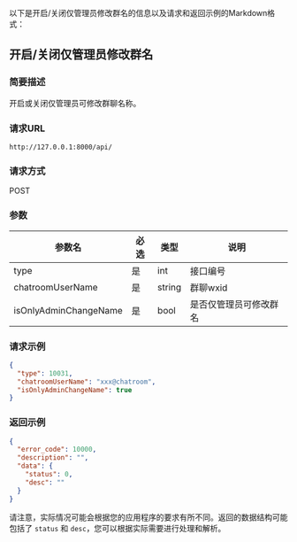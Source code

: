以下是开启/关闭仅管理员修改群名的信息以及请求和返回示例的Markdown格式：

## 开启/关闭仅管理员修改群名

### 简要描述

开启或关闭仅管理员可修改群聊名称。

### 请求URL

```
http://127.0.0.1:8000/api/
```

### 请求方式

POST

### 参数

| 参数名               | 必选 | 类型   | 说明                   |
| -------------------- | ---- | ------ | ---------------------- |
| type                 | 是   | int    | 接口编号               |
| chatroomUserName     | 是   | string | 群聊wxid               |
| isOnlyAdminChangeName| 是   | bool   | 是否仅管理员可修改群名 |

### 请求示例

```json
{
  "type": 10031,
  "chatroomUserName": "xxx@chatroom",
  "isOnlyAdminChangeName": true
}
```

### 返回示例

```json
{
  "error_code": 10000,
  "description": "",
  "data": {
    "status": 0,
    "desc": ""
  }
}
```

请注意，实际情况可能会根据您的应用程序的要求有所不同。返回的数据结构可能包括了 `status` 和 `desc`，您可以根据实际需要进行处理和解析。